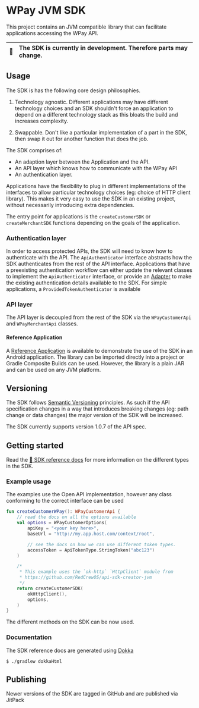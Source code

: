 # WPay JVM SDK

This project contains an JVM compatible library that can facilitate applications accessing the WPay API.

| :memo: | The SDK is currently in development. Therefore parts may change. |
|--------|:-----------------------------------------------------------------|

## Usage

The SDK is has the following core design philosophies.

1. Technology agnostic. Different applications may have different technology choices and an SDK shouldn't force an 
application to depend on a different technology stack as this bloats the build and increases complexity.

2. Swappable. Don't like a particular implementation of a part in the SDK, then swap it out for another function that
does the job.

The SDK comprises of:
 - An adaption layer between the Application and the API.
 - An API layer which knows how to communicate with the WPay API
 - An authentication layer.

Applications have the flexibility to plug in different implementations of the interfaces to allow particular technology
choices (eg: choice of HTTP client library). This makes it very easy to use the SDK in an existing project, without 
necessarily introducing extra dependencies.

The entry point for applications is the `createCustomerSDK` or
`createMerchantSDK` functions depending on the goals of the application.

### Authentication layer

In order to access protected APIs, the SDK will need to know how to authenticate with the API. The `ApiAuthenticator` 
interface abstracts how the SDK authenticates from the rest of the API interface. Applications that have a preexisting
authentication workflow can either update the relevant classes to implement the `ApiAuthenticator` interface, or provide
an [Adapter](https://en.wikipedia.org/wiki/Adapter_pattern#Java) to make the existing authentication details available
to the SDK. For simple applications, a `ProvidedTokenAuthenticator` is available

### API layer

The API layer is decoupled from the rest of the SDK via the `WPayCustomerApi` and `WPayMerchantApi` classes.

#### Reference Application

A [Reference Application](https://github.com/w-pay/sdk-reference-android) is available to demonstrate the use of the 
SDK in an Android application. The library can be imported directly into a project or Gradle Composite Builds can be
used. However, the library is a plain JAR and can be used on any JVM platform.

## Versioning

The SDK follows [Semantic Versioning](https://semver.org/) principles. As such if the API specification changes in a
way that introduces breaking changes (eg: path change or data changes) the major version of the SDK will be increased.

The SDK currently supports version 1.0.7 of the API spec.

## Getting started

Read the [📘 SDK reference docs](/sdk/docs/sdk/index.html) for more information on the different types
in the SDK.

### Example usage

The examples use the Open API implementation, however any class conforming to the correct interface
can be used

```kotlin
fun createCustomerWPay(): WPayCustomerApi {
    // read the docs on all the options available
    val options = WPayCustomerOptions(
        apiKey = "<your key here>",
        baseUrl = "http://my.app.host.com/context/root",

        // see the docs on how we can use different token types.
        accessToken = ApiTokenType.StringToken("abc123")
    )

    /*
     * This example uses the `ok-http` `HttpClient` module from
     * https://github.com/RedCrewOS/api-sdk-creator-jvm
     */
    return createCustomerSDK(
        okHttpClient(),
        options,
    )
}
```

The different methods on the SDK can be now used.

### Documentation

The SDK reference docs are generated using [Dokka](https://github.com/Kotlin/dokka)

```shell
$ ./gradlew dokkaHtml
```

## Publishing

Newer versions of the SDK are tagged in GitHub and are published via JitPack
